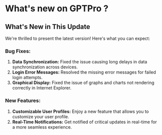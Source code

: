 # What's new on GPTPro ?
 

## What's New in This Update

We're thrilled to present the latest version! Here's what you can expect:

### Bug Fixes:
1. **Data Synchronization:** Fixed the issue causing long delays in data synchronization across devices.
2. **Login Error Messages:** Resolved the missing error messages for failed login attempts.
3. **Graphical Display:** Fixed the issue of graphs and charts not rendering correctly in Internet Explorer.

### New Features:
1. **Customizable User Profiles:** Enjoy a new feature that allows you to customize your user profile.
2. **Real-Time Notifications:** Get notified of critical updates in real-time for a more seamless experience. 

